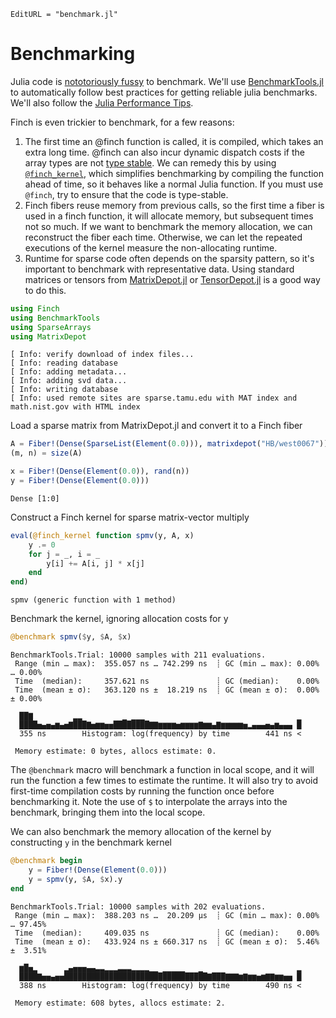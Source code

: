 ```@meta
EditURL = "benchmark.jl"
```

# Benchmarking

Julia code is [nototoriously
fussy](https://github.com/JuliaCI/BenchmarkTools.jl#why-does-this-package-exist)
to benchmark.
We'll use [BenchmarkTools.jl](https://github.com/JuliaCI/BenchmarkTools.jl)
to automatically follow best practices for getting reliable julia benchmarks. We'll also
follow the [Julia Performance Tips](https://docs.julialang.org/en/v1/manual/performance-tips/).

Finch is even trickier to benchmark, for a few reasons:
1. The first time an @finch function is called, it is compiled, which takes an
   extra long time. @finch can also incur dynamic dispatch costs if the array
   types are not [type
   stable](https://docs.julialang.org/en/v1/manual/faq/#man-type-stability). We
   can remedy this by using [`@finch_kernel`](@ref), which simplifies
   benchmarking by compiling the function ahead of time, so it behaves like a
   normal Julia function. If you must use `@finch`, try to ensure that the code
   is type-stable.
2. Finch fibers reuse memory from previous calls, so the first time a fiber is
   used in a finch function, it will allocate memory, but subsequent times not so
   much. If we want to benchmark the memory allocation, we can reconstruct the
   fiber each time. Otherwise, we can let the repeated executions of the kernel
   measure the non-allocating runtime.
3. Runtime for sparse code often depends on the sparsity pattern, so it's
   important to benchmark with representative data. Using standard matrices or tensors from
   [MatrixDepot.jl](https://github.com/JuliaLinearAlgebra/MatrixDepot.jl) or
   [TensorDepot.jl](https://github.com/willow-ahrens/TensorDepot.jl) is a good
   way to do this.

````julia
using Finch
using BenchmarkTools
using SparseArrays
using MatrixDepot
````

````
[ Info: verify download of index files...
[ Info: reading database
[ Info: adding metadata...
[ Info: adding svd data...
[ Info: writing database
[ Info: used remote sites are sparse.tamu.edu with MAT index and math.nist.gov with HTML index

````

Load a sparse matrix from MatrixDepot.jl and convert it to a Finch fiber

````julia
A = Fiber!(Dense(SparseList(Element(0.0))), matrixdepot("HB/west0067"))
(m, n) = size(A)

x = Fiber!(Dense(Element(0.0)), rand(n))
y = Fiber!(Dense(Element(0.0)))
````

````
Dense [1:0]
````

Construct a Finch kernel for sparse matrix-vector multiply

````julia
eval(@finch_kernel function spmv(y, A, x)
    y .= 0
    for j = _, i = _
        y[i] += A[i, j] * x[j]
    end
end)
````

````
spmv (generic function with 1 method)
````

Benchmark the kernel, ignoring allocation costs for y

````julia
@benchmark spmv($y, $A, $x)
````

````
BenchmarkTools.Trial: 10000 samples with 211 evaluations.
 Range (min … max):  355.057 ns … 742.299 ns  ┊ GC (min … max): 0.00% … 0.00%
 Time  (median):     357.621 ns               ┊ GC (median):    0.00%
 Time  (mean ± σ):   363.120 ns ±  18.219 ns  ┊ GC (mean ± σ):  0.00% ± 0.00%

  ██▇         ▂▂         ▁ ▁▁▁                                  ▁
  ████▅▄▅▄▆▄▅▇███▇▅▆▆▅▅████████▇▇▆▆▆▆▅▆▆▆▆▇▆▆▄▇▆▆▆▆▆▅▂▄▄▄▅▄▆▄▄▄ █
  355 ns        Histogram: log(frequency) by time        441 ns <

 Memory estimate: 0 bytes, allocs estimate: 0.
````

The `@benchmark` macro will benchmark a function in local scope, and it will run
the function a few times to estimate the runtime. It will also try to avoid
first-time compilation costs by running the function once before benchmarking
it. Note the use of `$` to interpolate the arrays into the benchmark, bringing
them into the local scope.

We can also benchmark the memory allocation of the kernel by constructing `y` in the
benchmark kernel

````julia
@benchmark begin
    y = Fiber!(Dense(Element(0.0)))
    y = spmv(y, $A, $x).y
end
````

````
BenchmarkTools.Trial: 10000 samples with 202 evaluations.
 Range (min … max):  388.203 ns …  20.209 μs  ┊ GC (min … max): 0.00% … 97.45%
 Time  (median):     409.035 ns               ┊ GC (median):    0.00%
 Time  (mean ± σ):   433.924 ns ± 660.317 ns  ┊ GC (mean ± σ):  5.46% ±  3.51%

  ▆█▅▂      ▂▄▅▅▅▄▄▃▃▂▂▂▃▃▃▂▂▂▂▁▁ ▁▁▁▁▁   ▁                     ▂
  ████▇▅▅▄▅▅████████████████████████████████▇███▇▇▇▆▇▆▆▅▆▇▇▆▆▅▅ █
  388 ns        Histogram: log(frequency) by time        490 ns <

 Memory estimate: 608 bytes, allocs estimate: 2.
````


